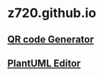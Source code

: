 # z720.github.io

## [QR code Generator](https://z720.github.io/qrcode-generator/)

## [PlantUML Editor](http://z720.github.io/plantuml-editor/)
